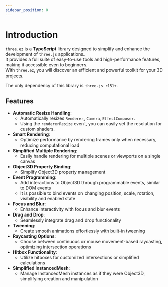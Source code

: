 ```yaml
---
sidebar_position: 0
---
```


# Introduction

`three.ez` is a **TypeScript** library designed to simplify and enhance the development of `three.js` applications. <br />
It provides a full suite of easy-to-use tools and high-performance features, making it accessible even to beginners. <br />
With `three.ez`, you will discover an efficient and powerful toolkit for your 3D projects.

The only dependency of this library is `three.js r151+`.

## Features

- **Automatic Resize Handling**: 
  - Automatically resizes `Renderer`, `Camera`, `EffectComposer`. 
  - Using the `rendererResize` event, you can easily set the resolution for custom shaders.
- **Smart Rendering**: 
  - Optimize performance by rendering frames only when necessary, reducing computational load
- **Simplified Multiple Rendering**: 
  - Easily handle rendering for multiple scenes or viewports on a single canvas
- **Object3D Property Binding**: 
  - Simplify Object3D property management
- **Event Programming**: 
  - Add interactions to Object3D through programmable events, similar to DOM events
  - It is possible to bind events on changing position, scale, rotation, visibility and enabled state
- **Focus and Blur**: 
  - Enhance interactivity with focus and blur events
- **Drag and Drop**: 
  - Seamlessly integrate drag and drop functionality
- **Tweening**: 
  - Create smooth animations effortlessly with built-in tweening
- **Raycasting Options**: 
  - Choose between continuous or mouse movement-based raycasting, optimizing intersection operations
- **Hitbox Functionality**: 
  - Utilize hitboxes for customized intersections or simplified calculations
- **Simplified InstancedMesh**: 
  - Manage InstancedMesh instances as if they were Object3D, simplifying creation and manipulation
